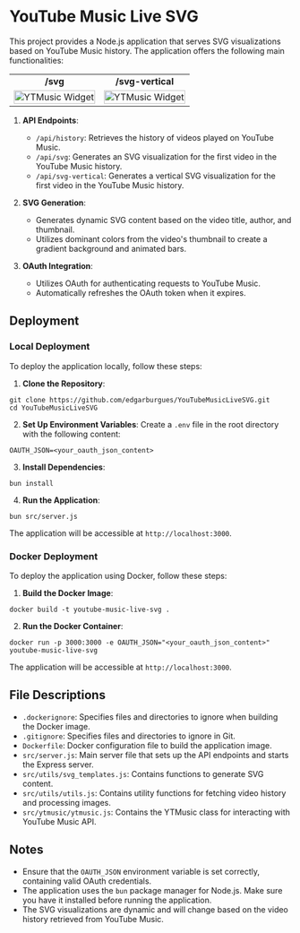 # YouTube Music Live SVG

This project provides a Node.js application that serves SVG visualizations based on YouTube Music history. The application offers the following main functionalities:
<table align="center">
  <tr>
    <td colspan="" align="center">
      <strong>/svg</strong>
    </td>
    <td colspan="" align="center">
      <strong>/svg-vertical</strong>
    </td>
  </tr>
  <tr>
    <td>
      <img height="100%" width="100%" src="https://youtubemusiclivesvg.azurewebsites.net/api/svg?nocache=timestamps" alt="YTMusic Widget"/>
    </td>
    <td>
      <img height="100%" width="100%" src="https://youtubemusiclivesvg.azurewebsites.net/api/svg-vertical?nocache=timestamps" alt="YTMusic Widget"/>
    </td>
  </tr>
</table>

1. **API Endpoints**:

   - `/api/history`: Retrieves the history of videos played on YouTube Music.
   - `/api/svg`: Generates an SVG visualization for the first video in the YouTube Music history.
   - `/api/svg-vertical`: Generates a vertical SVG visualization for the first video in the YouTube Music history.

2. **SVG Generation**:

   - Generates dynamic SVG content based on the video title, author, and thumbnail.
   - Utilizes dominant colors from the video's thumbnail to create a gradient background and animated bars.

3. **OAuth Integration**:
   - Utilizes OAuth for authenticating requests to YouTube Music.
   - Automatically refreshes the OAuth token when it expires.

## Deployment

### Local Deployment

To deploy the application locally, follow these steps:

1. **Clone the Repository**:

```
git clone https://github.com/edgarburgues/YouTubeMusicLiveSVG.git
cd YouTubeMusicLiveSVG
```

2. **Set Up Environment Variables**:
Create a `.env` file in the root directory with the following content:
```
OAUTH_JSON=<your_oauth_json_content>
```

3. **Install Dependencies**:
``` 
bun install 
```

4. **Run the Application**:
```
bun src/server.js
```

The application will be accessible at `http://localhost:3000`.

### Docker Deployment

To deploy the application using Docker, follow these steps:

1. **Build the Docker Image**:
```
docker build -t youtube-music-live-svg .
```

2. **Run the Docker Container**:
```
docker run -p 3000:3000 -e OAUTH_JSON="<your_oauth_json_content>" youtube-music-live-svg
```
The application will be accessible at `http://localhost:3000`.

## File Descriptions

- `.dockerignore`: Specifies files and directories to ignore when building the Docker image.
- `.gitignore`: Specifies files and directories to ignore in Git.
- `Dockerfile`: Docker configuration file to build the application image.
- `src/server.js`: Main server file that sets up the API endpoints and starts the Express server.
- `src/utils/svg_templates.js`: Contains functions to generate SVG content.
- `src/utils/utils.js`: Contains utility functions for fetching video history and processing images.
- `src/ytmusic/ytmusic.js`: Contains the YTMusic class for interacting with YouTube Music API.

## Notes

- Ensure that the `OAUTH_JSON` environment variable is set correctly, containing valid OAuth credentials.
- The application uses the `bun` package manager for Node.js. Make sure you have it installed before running the application.
- The SVG visualizations are dynamic and will change based on the video history retrieved from YouTube Music.























